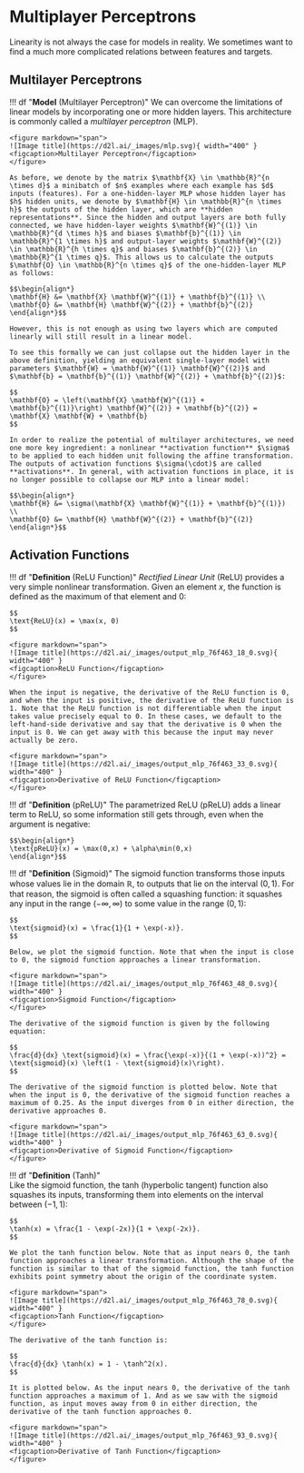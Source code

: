 # Multiplayer Perceptrons

Linearity is not always the case for models in reality. We sometimes want to find a much more complicated relations between features and targets. 

## Multilayer Perceptrons
!!! df "**Model** (Multilayer Perceptron)"
    We can overcome the limitations of linear models by incorporating one or more hidden layers. This architecture is commonly called a _multilayer perceptron_ (MLP). 
    
    <figure markdown="span">
    ![Image title](https://d2l.ai/_images/mlp.svg){ width="400" }
    <figcaption>Multilayer Perceptron</figcaption>
    </figure>

    As before, we denote by the matrix $\mathbf{X} \in \mathbb{R}^{n \times d}$ a minibatch of $n$ examples where each example has $d$ inputs (features). For a one-hidden-layer MLP whose hidden layer has $h$ hidden units, we denote by $\mathbf{H} \in \mathbb{R}^{n \times h}$ the outputs of the hidden layer, which are **hidden representations**. Since the hidden and output layers are both fully connected, we have hidden-layer weights $\mathbf{W}^{(1)} \in \mathbb{R}^{d \times h}$ and biases $\mathbf{b}^{(1)} \in \mathbb{R}^{1 \times h}$ and output-layer weights $\mathbf{W}^{(2)} \in \mathbb{R}^{h \times q}$ and biases $\mathbf{b}^{(2)} \in \mathbb{R}^{1 \times q}$. This allows us to calculate the outputs $\mathbf{O} \in \mathbb{R}^{n \times q}$ of the one-hidden-layer MLP as follows:

    $$\begin{align*}
    \mathbf{H} &= \mathbf{X} \mathbf{W}^{(1)} + \mathbf{b}^{(1)} \\
    \mathbf{O} &= \mathbf{H} \mathbf{W}^{(2)} + \mathbf{b}^{(2)}
    \end{align*}$$

    However, this is not enough as using two layers which are computed linearly will still result in a linear model.

    To see this formally we can just collapse out the hidden layer in the above definition, yielding an equivalent single-layer model with parameters $\mathbf{W} = \mathbf{W}^{(1)} \mathbf{W}^{(2)}$ and $\mathbf{b} = \mathbf{b}^{(1)} \mathbf{W}^{(2)} + \mathbf{b}^{(2)}$:

    $$
    \mathbf{O} = \left(\mathbf{X} \mathbf{W}^{(1)} + \mathbf{b}^{(1)}\right) \mathbf{W}^{(2)} + \mathbf{b}^{(2)} = \mathbf{X} \mathbf{W} + \mathbf{b}
    $$

    In order to realize the potential of multilayer architectures, we need one more key ingredient: a nonlinear **activation function** $\sigma$ to be applied to each hidden unit following the affine transformation. The outputs of activation functions $\sigma(\cdot)$ are called **activations**. In general, with activation functions in place, it is no longer possible to collapse our MLP into a linear model:

    $$\begin{align*}
    \mathbf{H} &= \sigma(\mathbf{X} \mathbf{W}^{(1)} + \mathbf{b}^{(1)}) \\
    \mathbf{O} &= \mathbf{H} \mathbf{W}^{(2)} + \mathbf{b}^{(2)}
    \end{align*}$$

## Activation Functions
!!! df "**Definition** (ReLU Function)"
    _Rectified Linear Unit_ (ReLU) provides a very simple nonlinear transformation. Given an element $x$, the function is defined as the maximum of that element and $0$:

    $$
    \text{ReLU}(x) = \max(x, 0)
    $$

    <figure markdown="span">
    ![Image title](https://d2l.ai/_images/output_mlp_76f463_18_0.svg){ width="400" }
    <figcaption>ReLU Function</figcaption>
    </figure>

    When the input is negative, the derivative of the ReLU function is 0, and when the input is positive, the derivative of the ReLU function is 1. Note that the ReLU function is not differentiable when the input takes value precisely equal to 0. In these cases, we default to the left-hand-side derivative and say that the derivative is 0 when the input is 0. We can get away with this because the input may never actually be zero.

    <figure markdown="span">
    ![Image title](https://d2l.ai/_images/output_mlp_76f463_33_0.svg){ width="400" }
    <figcaption>Derivative of ReLU Function</figcaption>
    </figure>

!!! df "**Definition** (pReLU)"
    The parametrized ReLU (pReLU) adds a linear term to ReLU, so some information still gets through, even when the argument is negative:
    
    $$\begin{align*}
    \text{pReLU}(x) = \max(0,x) + \alpha\min(0,x)
    \end{align*}$$

!!! df "**Definition** (Sigmoid)"
    The sigmoid function transforms those inputs whose values lie in the domain $\mathbb{R}$, to outputs that lie on the interval $(0, 1)$. For that reason, the sigmoid is often called a squashing function: it squashes any input in the range $(-\infty, \infty)$ to some value in the range $(0, 1)$:

    $$
    \text{sigmoid}(x) = \frac{1}{1 + \exp(-x)}.
    $$

    Below, we plot the sigmoid function. Note that when the input is close to 0, the sigmoid function approaches a linear transformation.
    
    <figure markdown="span">
    ![Image title](https://d2l.ai/_images/output_mlp_76f463_48_0.svg){ width="400" }
    <figcaption>Sigmoid Function</figcaption>
    </figure>

    The derivative of the sigmoid function is given by the following equation:

    $$
    \frac{d}{dx} \text{sigmoid}(x) = \frac{\exp(-x)}{(1 + \exp(-x))^2} = \text{sigmoid}(x) \left(1 - \text{sigmoid}(x)\right).
    $$

    The derivative of the sigmoid function is plotted below. Note that when the input is 0, the derivative of the sigmoid function reaches a maximum of 0.25. As the input diverges from 0 in either direction, the derivative approaches 0.

    <figure markdown="span">
    ![Image title](https://d2l.ai/_images/output_mlp_76f463_63_0.svg){ width="400" }
    <figcaption>Derivative of Sigmoid Function</figcaption>
    </figure>

!!! df "**Definition** (Tanh)"  
    Like the sigmoid function, the tanh (hyperbolic tangent) function also squashes its inputs, transforming them into elements on the interval between $(-1,1)$:

    $$
    \tanh(x) = \frac{1 - \exp(-2x)}{1 + \exp(-2x)}.
    $$

    We plot the tanh function below. Note that as input nears 0, the tanh function approaches a linear transformation. Although the shape of the function is similar to that of the sigmoid function, the tanh function exhibits point symmetry about the origin of the coordinate system.

    <figure markdown="span">
    ![Image title](https://d2l.ai/_images/output_mlp_76f463_78_0.svg){ width="400" }
    <figcaption>Tanh Function</figcaption>
    </figure>

    The derivative of the tanh function is:

    $$
    \frac{d}{dx} \tanh(x) = 1 - \tanh^2(x).
    $$

    It is plotted below. As the input nears 0, the derivative of the tanh function approaches a maximum of 1. And as we saw with the sigmoid function, as input moves away from 0 in either direction, the derivative of the tanh function approaches 0.

    <figure markdown="span">
    ![Image title](https://d2l.ai/_images/output_mlp_76f463_93_0.svg){ width="400" }
    <figcaption>Derivative of Tanh Function</figcaption>
    </figure>